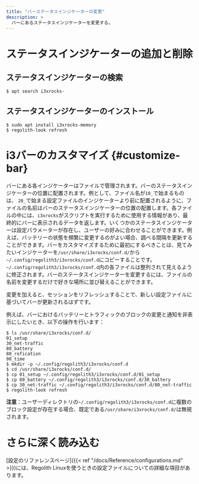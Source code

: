 ```yaml
---
title: "バーステータスインジケーターの変更"
description: >
  バーにあるステータスインジケーターを変更する。
---
```


# ステータスインジケーターの追加と削除

## ステータスインジケーターの検索

```console
$ apt search i3xrocks-
```

## ステータスインジケーターのインストール

```console
$ sudo apt install i3xrocks-memory
$ regolith-look refresh
```

# i3バーのカスタマイズ {#customize-bar}

バーにある各インジケーターはファイルで管理されます。バーのステータスインジケーターの位置に配置されます。例として、ファイル名が`10_`で始まるものは、 `20_`で始まる設定ファイルのインジケーターより前に配置されるように、ファイルの名前はバーのステータスインジケーターの位置の配置します。各ファイルの中には、`i3xrocks`がスクリプトを実行するために使用する情報があり、最終的にバーに表示されるデータを返します。いくつかのステータスインジケーターは設定パラメーターが存在し、ユーザーの好みに合わせることができます。例えば、バッテリーの状態を頻繁に変更するのがよい場合、調べる間隔を更新することができます。バーをカスタマイズするために最初にするべきことは、見てみたいインジケーターを`/usr/share/i3xrocks/conf.d/`から`~/.config/regolith3/i3xrocks/conf.d`にコピーすることです。 `~/.config/regolith3/i3xrocks/conf.d`内の各ファイルは整列されて見えるように修正されます。バーのステータスインジケーターを変更するには、ファイルの名前を変更するだけで好きな場所に並び替えることができます。

変更を加えると、セッションをリフレッシュすることで、新しい設定ファイルに基づいてバーが更新されるはずです。

例えば、バーにおけるバッテリーとトラフィックのブロックの変更と通知を非表示にしたいとき、以下の操作を行います：

```console
$ ls /usr/share/i3xrocks/conf.d/
01_setup
30_net-traffic
80_battery
80_rofication
90_time
$ mkdir -p ~/.config/regolith3/i3xrocks/conf.d
$ cd /usr/share/i3xrocks/conf.d/
$ cp 01_setup ~/.config/regolith3/i3xrocks/conf.d/01_setup
$ cp 80_battery ~/.config/regolith3/i3xrocks/conf.d/30_battery
$ cp 30_net-traffic ~/.config/regolith3/i3xrocks/conf.d/80_net-traffic
$ regolith-look refresh
```

**注意**：ユーザーディレクトリの`~/.config/regolith3/i3xrocks/conf.d`に複数のブロック設定が存在する場合、既定である`/usr/share/i3xrocks/conf.d/`は無視されます。

# さらに深く読み込む

[設定のリファレンスページ]({{< ref "/docs/Reference/configurations.md" >}})には、Regolith Linuxを使うときの設定ファイルについての詳細な項目があります。

